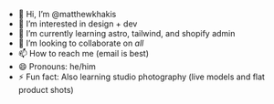 - 👋 Hi, I’m @matthewkhakis
- 👀 I’m interested in design + dev
- 🌱 I’m currently learning astro, tailwind, and shopify admin
- 💞️ I’m looking to collaborate on *all*
- 📫 How to reach me  (email is best)
- 😄 Pronouns: he/him
- ⚡ Fun fact: Also learning studio photography (live models and flat product shots)

<!---
matthewkhakis/matthewkhakis is a ✨ special ✨ repository because its `README.md` (this file) appears on your GitHub profile.
You can click the Preview link to take a look at your changes.
--->
